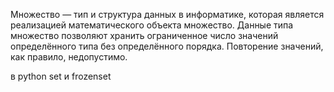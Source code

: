 Множество — тип и структура данных в информатике, которая является реализацией математического объекта множество. Данные типа множество позволяют хранить ограниченное число значений определённого типа без определённого порядка. Повторение значений, как правило, недопустимо.

в python set и frozenset